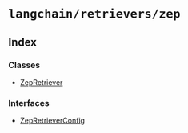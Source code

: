 `langchain/retrievers/zep`
==========================

Index[](#index "Direct link to Index")
---------------------------------------

### Classes[](#classes "Direct link to Classes")

*   [ZepRetriever](/docs/api/retrievers_zep/classes/ZepRetriever)

### Interfaces[](#interfaces "Direct link to Interfaces")

*   [ZepRetrieverConfig](/docs/api/retrievers_zep/interfaces/ZepRetrieverConfig)